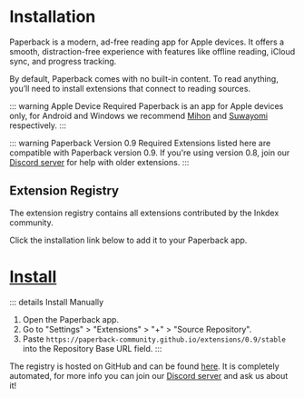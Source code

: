 # Installation

Paperback is a modern, ad-free reading app for Apple devices. It offers a smooth, distraction-free experience with features like offline reading, iCloud sync, and progress tracking.

By default, Paperback comes with no built-in content. To read anything, you’ll need to install extensions that connect to reading sources.

::: warning Apple Device Required
Paperback is an app for Apple devices only, for Android and Windows we recommend [Mihon](https://mihon.app/) and [Suwayomi](https://github.com/Suwayomi/Suwayomi-Server) respectively.
:::

::: warning Paperback Version 0.9 Required
Extensions listed here are compatible with Paperback version 0.9. If you're using version 0.8, join our [Discord server](https://discord.gg/inkdex) for help with older extensions.
:::

## Extension Registry

The extension registry contains all extensions contributed by the Inkdex community.

Click the installation link below to add it to your Paperback app.

# [**Install**](<https://paperback.moe/addRepo/?displayName=Inkdex%20Extensions%20(0.9)&url=https://paperback-community.github.io/extensions/0.9/stable>)

::: details Install Manually
1. Open the Paperback app.
2. Go to "Settings" > "Extensions" > "+" > "Source Repository".
3. Paste `https://paperback-community.github.io/extensions/0.9/stable` into the Repository Base URL field.
:::

The registry is hosted on GitHub and can be found [here](https://github.com/paperback-community/extensions). It is completely automated, for more info you can join our [Discord server](https://discord.gg/inkdex) and ask us about it!
